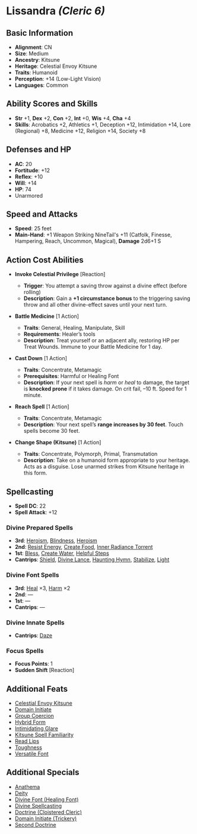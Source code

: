 # Lissandra *(Cleric 6)*

## Basic Information

- **Alignment**: CN
- **Size**: Medium
- **Ancestry**: Kitsune
- **Heritage**: Celestial Envoy Kitsune
- **Traits**: Humanoid
- **Perception**: +14 (Low-Light Vision)
- **Languages**: Common

## Ability Scores and Skills

- **Str** +1, **Dex** +2, **Con** +2, **Int** +0, **Wis** +4, **Cha** +4
- **Skills**: Acrobatics +2, Athletics +1, Deception +12, Intimidation +14, Lore (Regional) +8, Medicine +12, Religion +14, Society +8

## Defenses and HP

- **AC**: 20
- **Fortitude**: +12
- **Reflex**: +10
- **Will**: +14
- **HP**: 74
- Unarmored

## Speed and Attacks

- **Speed**: 25 feet
- **Main-Hand**: +1 Weapon Striking NineTail's +11 (Catfolk, Finesse, Hampering, Reach, Uncommon, Magical), **Damage** 2d6+1 S

## Action Cost Abilities

- **Invoke Celestial Privilege** [Reaction]  
  - **Trigger**: You attempt a saving throw against a divine effect (before rolling)  
  - **Description**: Gain a **+1 circumstance bonus** to the triggering saving throw and all other divine-effect saves until your next turn.

- **Battle Medicine** [1 Action]  
  - **Traits**: General, Healing, Manipulate, Skill  
  - **Requirements**: Healer’s tools  
  - **Description**: Treat yourself or an adjacent ally, restoring HP per Treat Wounds. Immune to your Battle Medicine for 1 day.

- **Cast Down** [1 Action]  
  - **Traits**: Concentrate, Metamagic  
  - **Prerequisites**: Harmful or Healing Font  
  - **Description**: If your next spell is *harm* or *heal* to damage, the target is **knocked prone** if it takes damage. On crit fail, –10 ft. Speed for 1 minute.

- **Reach Spell** [1 Action]  
  - **Traits**: Concentrate, Metamagic  
  - **Description**: Your next spell’s **range increases by 30 feet**. Touch spells become 30 feet.

- **Change Shape (Kitsune)** [1 Action]  
  - **Traits**: Concentrate, Polymorph, Primal, Transmutation  
  - **Description**: Take on a humanoid form appropriate to your heritage. Acts as a disguise. Lose unarmed strikes from Kitsune heritage in this form.

## Spellcasting

- **Spell DC**: 22  
- **Spell Attack**: +12

### Divine Prepared Spells

- **3rd**: [Heroism](https://2e.aonprd.com/Spells.aspx?ID=149), [Blindness](https://2e.aonprd.com/Spells.aspx?ID=26), [Heroism](https://2e.aonprd.com/Spells.aspx?ID=149)  
- **2nd**: [Resist Energy](https://2e.aonprd.com/Spells.aspx?ID=256), [Create Food](https://2e.aonprd.com/Spells.aspx?ID=52), [Inner Radiance Torrent](https://2e.aonprd.com/SpellLists.aspx?Tradition=0)  
- **1st**: [Bless](https://2e.aonprd.com/Spells.aspx?ID=25), [Create Water](https://2e.aonprd.com/Spells.aspx?ID=53), [Helpful Steps](https://2e.aonprd.com/SpellLists.aspx?Tradition=0)  
- **Cantrips**: [Shield](https://2e.aonprd.com/Spells.aspx?ID=280), [Divine Lance](https://2e.aonprd.com/Spells.aspx?ID=84), [Haunting Hymn](https://2e.aonprd.com/SpellLists.aspx?Tradition=0), [Stabilize](https://2e.aonprd.com/Spells.aspx?ID=307), [Light](https://2e.aonprd.com/Spells.aspx?ID=171)

### Divine Font Spells

- **3rd**: [Heal](https://2e.aonprd.com/Spells.aspx?ID=148) ×3, [Harm](https://2e.aonprd.com/Spells.aspx?ID=146) ×2  
- **2nd**: —  
- **1st**: —  
- **Cantrips**: —

### Divine Innate Spells

- **Cantrips**: [Daze](https://2e.aonprd.com/Spells.aspx?ID=61)

### Focus Spells

- **Focus Points**: 1
- **Sudden Shift** [Reaction]

## Additional Feats

- [Celestial Envoy Kitsune](https://2e.aonprd.com/Heritages.aspx?Ancestry=38)
- [Domain Initiate](https://2e.aonprd.com/Feats.aspx?ID=265)
- [Group Coercion](https://2e.aonprd.com/Feats.aspx?ID=788)
- [Hybrid Form](https://2e.aonprd.com/Feats.aspx?ID=2623)
- [Intimidating Glare](https://2e.aonprd.com/Feats.aspx?ID=796)
- [Kitsune Spell Familiarity](https://2e.aonprd.com/Feats.aspx?ID=2619)
- [Read Lips](https://2e.aonprd.com/Feats.aspx?ID=833)
- [Toughness](https://2e.aonprd.com/Feats.aspx?ID=855)
- [Versatile Font](https://2e.aonprd.com/Feats.aspx?ID=275)

## Additional Specials

- [Anathema](https://2e.aonprd.com/Classes.aspx?ID=5)
- [Deity](https://2e.aonprd.com/Classes.aspx?ID=5)
- [Divine Font (Healing Font)](https://2e.aonprd.com/Classes.aspx?ID=5)
- [Divine Spellcasting](https://2e.aonprd.com/Classes.aspx?ID=5)
- [Doctrine (Cloistered Cleric)](https://2e.aonprd.com/Classes.aspx?ID=5)
- [Domain Initiate (Trickery)](https://2e.aonprd.com/Classes.aspx?ID=5)
- [Second Doctrine](https://2e.aonprd.com/Classes.aspx?ID=5)
